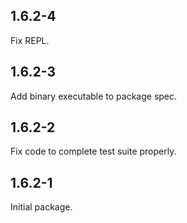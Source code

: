 ## 1.6.2-4

Fix REPL.

## 1.6.2-3

Add binary executable to package spec.

## 1.6.2-2

Fix code to complete test suite properly.

## 1.6.2-1

Initial package.
